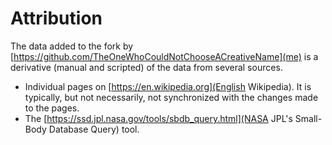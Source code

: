 # Attribution
The data added to the fork by [https://github.com/TheOneWhoCouldNotChooseACreativeName](me) is a derivative (manual and scripted) of the data from several sources.
- Individual pages on [https://en.wikipedia.org](English Wikipedia). It is typically, but not necessarily, not synchronized with the changes made to the pages.
- The [https://ssd.jpl.nasa.gov/tools/sbdb_query.html](NASA JPL's Small-Body Database Query) tool.
